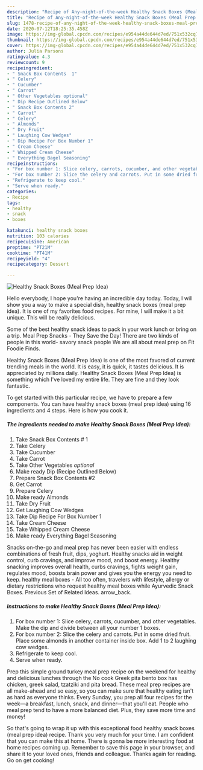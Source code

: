 ```yaml
---
description: "Recipe of Any-night-of-the-week Healthy Snack Boxes (Meal Prep Idea)"
title: "Recipe of Any-night-of-the-week Healthy Snack Boxes (Meal Prep Idea)"
slug: 1478-recipe-of-any-night-of-the-week-healthy-snack-boxes-meal-prep-idea
date: 2020-07-12T18:25:35.458Z
image: https://img-global.cpcdn.com/recipes/e954a44de644d7ed/751x532cq70/healthy-snack-boxes-meal-prep-idea-recipe-main-photo.jpg
thumbnail: https://img-global.cpcdn.com/recipes/e954a44de644d7ed/751x532cq70/healthy-snack-boxes-meal-prep-idea-recipe-main-photo.jpg
cover: https://img-global.cpcdn.com/recipes/e954a44de644d7ed/751x532cq70/healthy-snack-boxes-meal-prep-idea-recipe-main-photo.jpg
author: Julia Parsons
ratingvalue: 4.3
reviewcount: 9
recipeingredient:
- " Snack Box Contents  1"
- " Celery"
- " Cucumber"
- " Carrot"
- " Other Vegetables optional"
- " Dip Recipe Outlined Below"
- " Snack Box Contents 2"
- " Carrot"
- " Celery"
- " Almonds"
- " Dry Fruit"
- " Laughing Cow Wedges"
- " Dip Recipe For Box Number 1"
- " Cream Cheese"
- " Whipped Cream Cheese"
- " Everything Bagel Seasoning"
recipeinstructions:
- "For box number 1: Slice celery, carrots, cucumber, and other vegetables. Make the dip and divide between all your number 1 boxes."
- "For box number 2: Slice the celery and carrots. Put in some dried fruit. Place some almonds in another container inside box. Add 1 to 2 laughing cow wedges."
- "Refrigerate to keep cool."
- "Serve when ready."
categories:
- Recipe
tags:
- healthy
- snack
- boxes

katakunci: healthy snack boxes 
nutrition: 103 calories
recipecuisine: American
preptime: "PT21M"
cooktime: "PT41M"
recipeyield: "4"
recipecategory: Dessert

---
```



![Healthy Snack Boxes (Meal Prep Idea)](https://img-global.cpcdn.com/recipes/e954a44de644d7ed/751x532cq70/healthy-snack-boxes-meal-prep-idea-recipe-main-photo.jpg)

Hello everybody, I hope you're having an incredible day today. Today, I will show you a way to make a special dish, healthy snack boxes (meal prep idea). It is one of my favorites food recipes. For mine, I will make it a bit unique. This will be really delicious.

Some of the best healthy snack ideas to pack in your work lunch or bring on a trip. Meal Prep Snacks - They Save the Day! There are two kinds of people in this world- savory snack people We are all about meal prep on Fit Foodie Finds.

Healthy Snack Boxes (Meal Prep Idea) is one of the most favored of current trending meals in the world. It is easy, it is quick, it tastes delicious. It is appreciated by millions daily. Healthy Snack Boxes (Meal Prep Idea) is something which I've loved my entire life. They are fine and they look fantastic.


To get started with this particular recipe, we have to prepare a few components. You can have healthy snack boxes (meal prep idea) using 16 ingredients and 4 steps. Here is how you cook it.

<!--inarticleads1-->

##### The ingredients needed to make Healthy Snack Boxes (Meal Prep Idea):

1. Take  Snack Box Contents # 1
1. Take  Celery
1. Take  Cucumber
1. Take  Carrot
1. Take  Other Vegetables *optional*
1. Make ready  Dip (Recipe Outlined Below)
1. Prepare  Snack Box Contents #2
1. Get  Carrot
1. Prepare  Celery
1. Make ready  Almonds
1. Take  Dry Fruit
1. Get  Laughing Cow Wedges
1. Take  Dip Recipe For Box Number 1
1. Take  Cream Cheese
1. Take  Whipped Cream Cheese
1. Make ready  Everything Bagel Seasoning


Snacks on-the-go and meal prep has never been easier with endless combinations of fresh fruit, dips, yoghurt. Healthy snacks aid in weight control, curb cravings, and improve mood, and boost energy. Healthy snacking improves overall health, curbs cravings, fights weight gain, regulates mood, boosts brain power and gives you the energy you need to keep. healthy meal boxes - All too often, travelers with lifestyle, allergy or dietary restrictions who request healthy meal boxes while Ayurvedic Snack Boxes. Previous Set of Related Ideas. arrow_back. 

<!--inarticleads2-->

##### Instructions to make Healthy Snack Boxes (Meal Prep Idea):

1. For box number 1: Slice celery, carrots, cucumber, and other vegetables. Make the dip and divide between all your number 1 boxes.
1. For box number 2: Slice the celery and carrots. Put in some dried fruit. Place some almonds in another container inside box. Add 1 to 2 laughing cow wedges.
1. Refrigerate to keep cool.
1. Serve when ready.


Prep this simple ground turkey meal prep recipe on the weekend for healthy and delicious lunches through the No cook Greek pita bento box has chicken, greek salad, tzatziki and pita bread. These meal prep recipes are all make-ahead and so easy, so you can make sure that healthy eating isn&#39;t as hard as everyone thinks. Every Sunday, you prep all four recipes for the week—a breakfast, lunch, snack, and dinner—that you&#39;ll eat. People who meal prep tend to have a more balanced diet. Plus, they save more time and money! 

So that's going to wrap it up with this exceptional food healthy snack boxes (meal prep idea) recipe. Thank you very much for your time. I am confident that you can make this at home. There is gonna be more interesting food at home recipes coming up. Remember to save this page in your browser, and share it to your loved ones, friends and colleague. Thanks again for reading. Go on get cooking!
